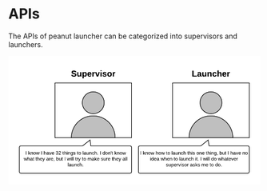# APIs

The APIs of peanut launcher can be categorized into supervisors and launchers.

![Supervisor vs. Launcher](https://raw.githubusercontent.com/tianhaoz95/pics/master/supervisor%20vs%20launcher%20-%20Page%201.png)
